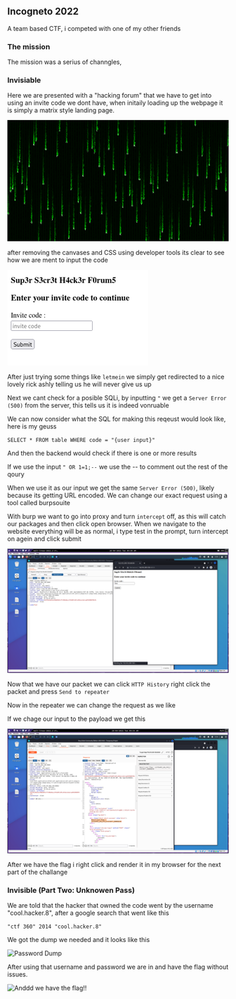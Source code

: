 ## Incogneto 2022

A team based CTF, i competed with one of my other friends

### The mission

The mission was a serius of channgles, 

### Invisiable 

Here we are presented with a "hacking forum" that we have to get into using an invite code we dont have, when initaily loading up the webpage it is simply a matrix style landing page.

![Image of the landing page](assets/invisable1.png)

after removing the canvases and CSS using developer tools its clear to see how we are ment to input the code

![The login screen](assets/invisable2.png)

After just trying some things like `letmein` we simply get redirected to a nice lovely rick ashly telling us he will never give us up

Next we cant check for a posible SQLi, by inputting `"` we get a `Server Error (500)` from the server, this tells us it is indeed vonruable

We can now consider what the SQL for making this reqeust would look like, here is my geuss

```
SELECT * FROM table WHERE code = "{user input}"
```

And then the backend would check if there is one or more results

If we use the input `" OR 1=1;--` we use the -- to comment out the rest of the qoury

When we use it as our input we get the same `Server Error (500)`, likely because its getting URL encoded. We can change our exact request using a tool called burpsouite

With burp we want to go into proxy and turn `intercept` off, as this will catch our packages and then click open browser. When we navigate to the website everything will be as normal, i type test in the prompt, turn intercept on agein and click submit 

![Burp running the browser](assets/invisable3.png)

Now that we have our packet we can click `HTTP History` right click the packet and press `Send to repeater`

Now in the repeater we can change the request as we like

If we chage our input to the payload we get this

![We got the flag :D](assets/invisable4.png)

After we have the flag i right click and render it in my browser for the next part of the challange

### Invisible (Part Two: Unknowen Pass)

We are told that the hacker that owned the code went by the username "cool.hacker.8", after a google search that went like this

```
"ctf 360" 2014 "cool.hacker.8"
```

We got the dump we needed and it looks like this

![Password Dump](assets/unknowen1.png)

After using that username and password we are in and have the flag without issues.

![Anddd we have the flag!!](assets/unknowen1.png)


